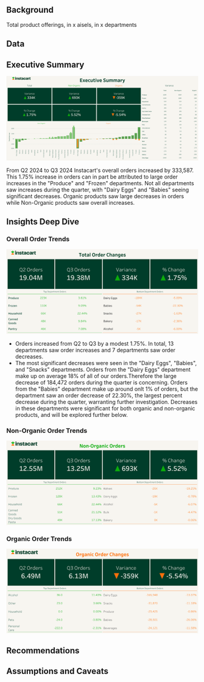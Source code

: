 ## Background

Total product offerings, in x aisels, in x departments

## Data

## Executive Summary

![Executive Summary Dash](assets/executive_summary.png)

From Q2 2024 to Q3 2024 Instacart's overall orders increased by 333,587. This 1.75% increase in orders can in part be attributed to large order increases in the "Produce" and "Frozen" departments. Not all departments saw increases during the quarter, with "Dairy Eggs" and "Babies" seeing significant decreases. Organic products saw large decreases in orders while Non-Organic products saw overall increases.

## Insights Deep Dive

### Overall Order Trends

![Total Orders Dash](assets/total_orders.png)

- Orders increased from Q2 to Q3 by a modest 1.75%. In total, 13 departments saw order increases and 7 departments saw order decreases. 
- The most significant decreases were seen in the "Dairy Eggs", "Babies", and "Snacks" departments. Orders from the "Dairy Eggs" department make up on average 18% of all of our orders.Therefore the large decrease of 184,472 orders during the quarter is concerning. Orders from the "Babies" department make up around onlt 1% of orders, but the department saw an order decrease of 22.30%, the largest percent decrease during the quarter, warranting further investigation. Decreases in these departments were significant for both organic and non-organic products, and will be explored further below.

### Non-Organic Order Trends

![Non-Organic Orders Dash](assets/non_organic_orders.png)

### Organic Order Trends

![Organic Order Dash](assets/organic_orders.png)

## Recommendations

## Assumptions and Caveats

